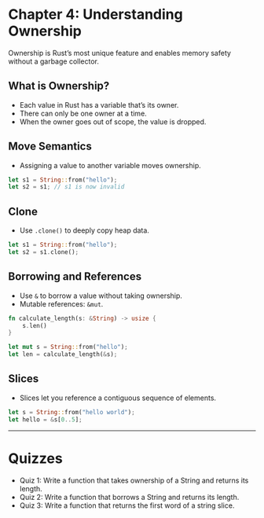 # Chapter 4: Understanding Ownership

Ownership is Rust’s most unique feature and enables memory safety without a garbage collector.

## What is Ownership?
- Each value in Rust has a variable that’s its owner.
- There can only be one owner at a time.
- When the owner goes out of scope, the value is dropped.

## Move Semantics
- Assigning a value to another variable moves ownership.

```rust
let s1 = String::from("hello");
let s2 = s1; // s1 is now invalid
```

## Clone
- Use `.clone()` to deeply copy heap data.

```rust
let s1 = String::from("hello");
let s2 = s1.clone();
```

## Borrowing and References
- Use `&` to borrow a value without taking ownership.
- Mutable references: `&mut`.

```rust
fn calculate_length(s: &String) -> usize {
    s.len()
}

let mut s = String::from("hello");
let len = calculate_length(&s);
```

## Slices
- Slices let you reference a contiguous sequence of elements.

```rust
let s = String::from("hello world");
let hello = &s[0..5];
```

---

# Quizzes
- Quiz 1: Write a function that takes ownership of a String and returns its length.
- Quiz 2: Write a function that borrows a String and returns its length.
- Quiz 3: Write a function that returns the first word of a string slice.

